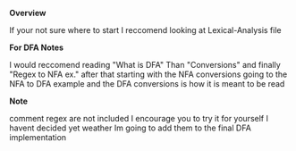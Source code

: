 **Overview**
  
  If your not sure where to start I reccomend looking at Lexical-Analysis file





**For DFA Notes**
  
  I would reccomend reading "What is DFA" Than "Conversions" and finally "Regex to NFA ex." after that
  starting with the NFA conversions going to the NFA to DFA example and the DFA conversions is how it is meant to be read

**Note**

  comment regex are not included I encourage you to try it for yourself I havent decided yet weather Im going to add them to the
  final DFA implementation
